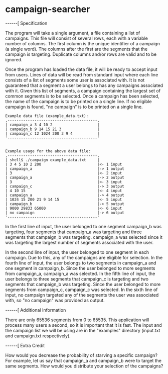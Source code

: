 # campaign-searcher

------[ Specification

The program will take a single argument, a file containing a list of campaigns.
This file will consist of several rows, each with a variable number of columns.
The first column is the unique identifier of a campaign (a single word). The
columns after the first are the segments that the campaign is targeting.
Duplicate columns and/or rows are valid and to be ignored.

Once the program has loaded the data file, it will be ready to accept input
from users. Lines of data will be read from standard input where each line
consists of a list of segments some user is associated with. It is not
guaranteed that a segment a user belongs to has any campaigns associated with
it. Given this list of segments, a campaign containing the largest set of
common segments is to be selected. Once a campaign has been selected, the
name of the campaign is to be printed on a single line. If no eligible
campaign is found, "no campaign" is to be printed on a single line.

    Example data file (example_data.txt):
    ,----------------------------------------,
    | campaign_a 3 4 10 2                    |
    | campaign_b 9 14 15 21 3                |
    | campaign_c 12 1024 200 3 9 4           |
    '----------------------------------------'


    Example usage for the above data file:
    ,----------------------------------------,
    | shell$ ./campaign example_data.txt     |
    | 3 4 5 10 2 200                         |<- 1 input
    | campaign_a                             |-> 1 output
    | 3                                      |<- 2 input
    | campaign_a                             |-> 2 output
    | 3                                      |<- 3 input
    | campaign_c                             |-> 3 output
    | 4 10 15                                |<- 4 input
    | campaign_a                             |-> 4 output
    | 1024 15 200 21 9 14 15                 |<- 5 input
    | campaign_b                             |-> 5 output
    | 9000 29833 65000                       |<- 6 input
    | no campaign                            |-> 6 output
    '----------------------------------------'

In the first line of input, the user belonged to one segment campaign_b
was targeting, four segments that campaign_a was targeting and three
segments that campaign_b was targeting. campaign_a was selected since
it was targeting the largest number of segments associated with the user.

In the second line of input, the user belonged to one segment in each
campaign. Due to this, any of the campaigns are eligible for selection.
In the fourth line of input, the user belongs to two segments in
campaign_a and one segment in campaign_b. Since the user belonged to
more segments from campaign_a, campaign_a was selected. In the fifth
line of input, the user belongs to three segments that campaign_c is
targeting and two segments that campaign_b was targeting. Since the
user belonged to more segments from campaign_c, campaign_c was selected.
In the sixth line of input, no campaign targeted any of the segments
the user was associated with, so "no campaign" was provided as output.

------[ Additional Information

There are only 65536 segments from 0 to 65535. This application will
process many users a second, so it is important that it is fast. The
input and the campaign list we will be using are in the "examples"
directory (input.txt and campaign.txt respectively).

------[ Extra Credit

How would you decrease the probability of starving a specific campaign?
For example, let us say that campaign_a and campaign_b were to target
the same segments. How would you distribute your selection of the campaigns?